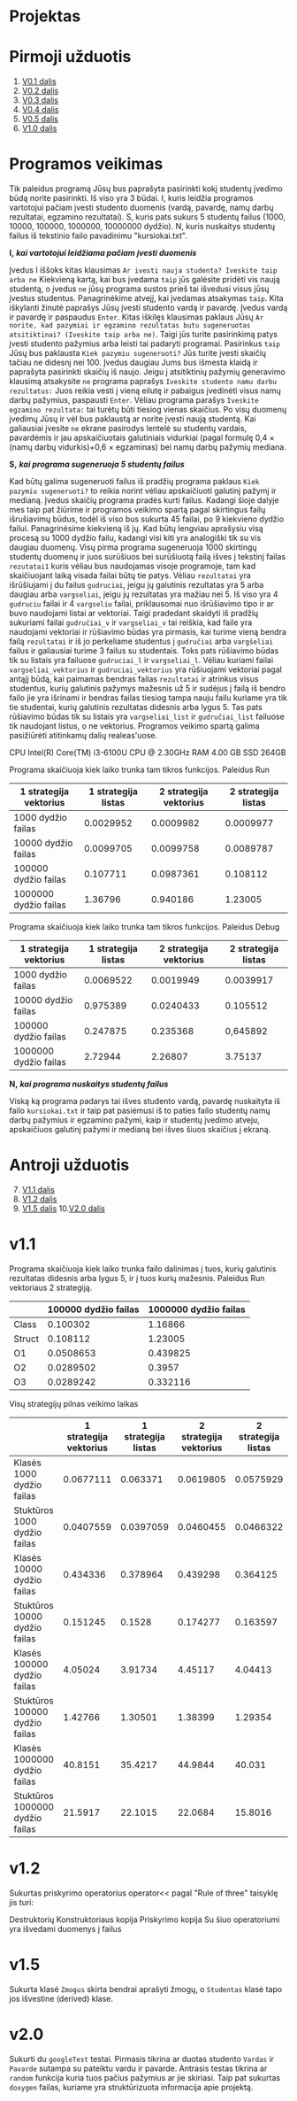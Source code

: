 # Projektas

# Pirmoji užduotis

1. [V0.1 dalis](https://github.com/evmon6463/Projektas/releases/tag/v0.1) 
2. [V0.2 dalis](https://github.com/evmon6463/Projektas/releases/tag/v0.2)
3. [V0.3 dalis](https://github.com/evmon6463/Projektas/releases/tag/v0.3)
4. [V0.4 dalis](https://github.com/evmon6463/Projektas/releases/tag/v0.4)
5. [V0.5 dalis](https://github.com/evmon6463/Projektas/releases/tag/v0.5)
6. [V1.0 dalis](https://github.com/evmon6463/Projektas/releases/tag/v1.0)

# Programos veikimas

Tik paleidus programą Jūsų bus paprašyta pasirinkti kokį studentų įvedimo būdą norite pasirinkti. Iš viso yra 3 būdai. I, kuris leidžia programos vartotojui pačiam įvesti studento duomenis (vardą, pavardę, namų darbų rezultatai, egzamino rezultatai). S, kuris pats sukurs 5 studentų failus (1000, 10000, 100000, 1000000, 10000000 dydžio). N, kuris nuskaitys studentų failus iš tekstinio failo pavadinimu "kursiokai.txt".

**I,** ***kai vartotojui leidžiama pačiam įvesti duomenis***

Įvedus I iššoks kitas klausimas `Ar ivesti nauja studenta? Iveskite taip arba ne` Kiekvieną kartą, kai bus įvedama `taip` jūs galėsite pridėti vis naują studentą, o įvedus `ne` jūsų programa sustos prieš tai išvedusi visus jūsų įvestus studentus.
Panagrinėkime atvejį, kai įvedamas atsakymas `taip`. Kita iškylanti žinutė paprašys Jūsų įvesti studento vardą ir pavardę. Įvedus vardą ir pavardę ir paspaudus `Enter`.
Kitas iškilęs klausimas paklaus Jūsų `Ar norite, kad pazymiai ir egzamino rezultatas butu sugeneruotas atsitiktinai? (Iveskite taip arba ne)`. Taigi jūs turite pasirinkimą patys įvesti studento pažymius arba leisti tai padaryti programai. Pasirinkus `taip` Jūsų bus paklausta `Kiek pazymiu sugeneruoti?` Jūs turite įvesti skaičių tačiau ne didesnį nei 100. Įvedus daugiau Jums bus išmesta klaidą ir paprašyta pasirinkti skaičių iš naujo. Jeigu į atsitiktinių pažymių generavimo klausimą atsakysite `ne` programa paprašys `Iveskite studento namu darbu rezultatus:` Juos reikia vesti į vieną eilutę ir pabaigus įvedinėti visus namų darbų pažymius, paspausti `Enter`. 
Vėliau programa parašys `Iveskite egzamino rezultata:` tai turėtų būti tiesiog vienas skaičius. 
Po visų duomenų įvedimų Jūsų ir vėl bus paklaustą ar norite įvesti naują studentą. Kai galiausiai įvesite `ne` ekrane pasirodys lentelė su studentų vardais, pavardėmis ir jau apskaičiuotais galutiniais vidurkiai (pagal formulę 0,4 × (namų darbų vidurkis)+0,6 × egzaminas) bei namų darbų pažymių mediana.

**S,** ***kai programa sugeneruoja 5 studentų failus***

Kad būtų galima sugeneruoti failus iš pradžių programa paklaus `Kiek pazymiu sugeneruoti?` to reikia norint vėliau apskaičiuoti galutinį pažymį ir medianą. Įvedus skaičių programa pradės kurti failus. Kadangi šioje dalyje mes taip pat žiūrime ir programos veikimo spartą pagal skirtingus failų išrušiavimų būdus, todėl iš viso bus sukurta 45 failai, po 9 kiekvieno dydžio failui. Panagrinėsime kiekvieną iš jų. Kad būtų lengviau aprašysiu visą procesą su 1000 dydžio failu, kadangi visi kiti yra analogiški tik su vis daugiau duomenų. 
Visų pirma programa sugeneruoja 1000 skirtingų studentų duomenų ir juos surūšiuos bei surūšiuotą failą išves į tekstinį failas `rezutatai1` kuris vėliau bus naudojamas visoje programoje, tam kad skaičiuojant laiką visada failai būtų tie patys. Vėliau `rezultatai` yra išrūšiujami į du failus `gudruciai`, jeigu jų galutinis rezultatas yra 5 arba daugiau arba `vargseliai`, jeigu jų rezultatas yra mažiau nei 5. Iš viso yra 4 `gudruciu` failai ir 4 `vargseliu` failai, priklausomai nuo išrūšiavimo tipo ir ar buvo naudojami listai ar vektoriai. 
Taigi pradedant skaidyti iš pradžių sukuriami failai `gudručiai_v` ir `vargseliai_v` tai reiškia, kad faile yra naudojami vektoriai ir rūšiavimo būdas yra pirmasis, kai turime vieną bendra failą `rezultatai` ir iš jo perkeliame studentus į `gudručiai` arba `vargšeliai` failus ir galiausiai turime 3 failus su studentais. Toks pats rūšiavimo būdas tik su listais yra failuose `gudruciai_l` ir `vargseliai_l`. Vėliau kuriami failai `vargseliai_vektorius` ir `gudruciai_vektorius` yra rūšiuojami vektoriai pagal antąjį būdą, kai paimamas bendras failas `rezultatai` ir atrinkus visus studentus, kurių galutinis pažymys mažesnis už 5 ir sudėjus į failą iš bendro failo jie yra išrinami ir bendras failas tiesiog tampa nauju failu kuriame yra tik tie studentai, kurių galutinis rezultatas didesnis arba lygus 5. Tas pats rūšiavimo būdas tik su listais yra `vargseliai_list` ir `gudručiai_list` failuose tik naudojant listus, o ne vektorius.
Programos veikimo spartą galima pasižiūrėti atitinkamų dalių realeas'uose.

CPU Intel(R) Core(TM) i3-6100U CPU @ 2.30GHz
RAM 4.00 GB
SSD 264GB

Programa skaičiuoja kiek laiko trunka tam tikros funkcijos. Paleidus Run

|1 strategija vektorius	|1 strategija listas	|2 strategija vektorius	|2 strategija listas|
|----------------------|---------------------|-----------------------|---------------------------|
|1000 dydžio failas|	0.0029952|	0.0009982|	0.0009977|	0.0009974|
|10000 dydžio failas|	0.0099705|	0.0099758|	0.0089787|	0.0060106|
|100000 dydžio failas|	0.107711|	0.0987361|	0.108112|	0.0717757|
|1000000 dydžio failas|	1.36796|	0.940186|	1.23005|	0.726541|

Programa skaičiuoja kiek laiko trunka tam tikros funkcijos. Paleidus Debug

|1 strategija vektorius	|1 strategija listas	|2 strategija vektorius|	2 strategija listas|
|-----------------------|---------------------|------------------------|-------------------------|
|1000 dydžio failas|	0.0069522|	0.0019949|	0.0039917|	0.0239039|
|10000 dydžio failas|	0.975389|	0.0240433|	0.105512|	0.58096|
|100000 dydžio failas|	0.247875|	0.235368|	0,645892|	0,486957|
|1000000 dydžio failas|	2.72944|	2.26807|	3.75137|	3.52349|

**N,** ***kai programa nuskaitys studentų failus***

Viską ką programa padarys tai išves studento vardą, pavardę nuskaityta iš failo `kursiokai.txt` ir taip pat pasiėmusi iš to paties failo studentų namų darbų pažymius ir egzamino pažymi, kaip ir studentų įvedimo atveju, apskaičiuos galutinį pažymi ir medianą bei išves šiuos skaičius į ekraną.

# Antroji užduotis

7. [V1.1 dalis](https://github.com/evmon6463/Projektas2/releases/tag/V1.1)
8. [V1.2 dalis](https://github.com/evmon6463/Projektas2/releases/tag/v1.2)
9. [V1.5 dalis](https://github.com/evmon6463/Projektas2/releases/tag/v1.5)
10.[V2.0 dalis](https://github.com/evmon6463/Projektas2/releases/tag/v2.0)

# v1.1

Programa skaičiuoja kiek laiko trunka failo dalinimas į tuos, kurių galutinis rezultatas didesnis arba lygus 5, ir į tuos kurių mažesnis. Paleidus Run vektoriaus 2 strategiją.

||100000 dydžio failas|	1000000 dydžio failas|
|-------|---------|-------|
|Class|	0.100302|	1.16866|
|Struct|	0.108112|	1.23005|
|O1|	0.0508653|	0.439825|
|O2|	0.0289502|	0.3957|
|O3|	0.0289242|	0.332116|

Visų strategijų pilnas veikimo laikas

| |1 strategija vektorius	|1 strategija listas	|2 strategija vektorius|	2 strategija listas|
|----|-----------------------|---------------------|------------------------|-------------------------|
|Klasės 1000 dydžio failas|	0.0677111|	0.063371|	0.0619805|	0.0575929|
|Stuktūros 1000 dydžio failas|	0.0407559|	0.0397059|	0.0460455|	0.0466322|
|Klasės 10000 dydžio failas|	0.434336|	0.378964|	0.439298|	0.364125|
|Stuktūros 10000 dydžio failas|0.151245|	0.1528|	0.174277|	0.163597|
|Klasės 100000 dydžio failas|	4.05024|	3.91734|	4.45117|	4.04413|
|Stuktūros 100000 dydžio failas|	1.42766|	1.30501|	1.38399|	1.29354|
|Klasės 1000000 dydžio failas|	40.8151|	35.4217|	44.9844|	40.031|
|Stuktūros 1000000 dydžio failas|	21.5917|	22.1015|	22.0684|	15.8016|

# v1.2

Sukurtas priskyrimo operatorius operator<< pagal "Rule of three" taisyklę jis turi:

Destruktorių
Konstruktoriaus kopija
Priskyrimo kopija
Su šiuo operatoriumi yra išvedami duomenys į failus

# v1.5

Sukurta klasė `Zmogus`  skirta bendrai aprašyti žmogų, o `Studentas` klasė tapo jos išvestine (derived) klase.

# v2.0

Sukurti du `googleTest` testai.
Pirmasis tikrina ar duotas studento `Vardas` ir `Pavarde` sutampa su pateiktu vardu ir pavarde.
Antrasis testas tikrina ar `random` funkcija kuria tuos pačius pažymius ar jie skiriasi.
Taip pat sukurtas `doxygen` failas, kuriame yra struktūrizuota informacija apie projektą.
